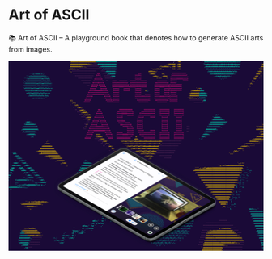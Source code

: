# Art of ASCII

📚 Art of ASCII – A playground book that denotes how to generate ASCII arts from images.

![Art of ASCII](./Assets/readme-splash.jpg)